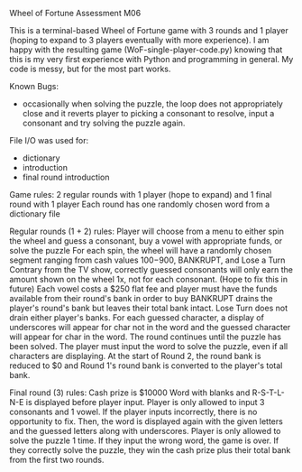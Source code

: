 Wheel of Fortune Assessment M06

This is a terminal-based Wheel of Fortune game with 3 rounds and 1 player (hoping to expand to 3 players eventually with more experience).
I am happy with the resulting game (WoF-single-player-code.py) knowing that this is my very first experience with Python and programming in general.
My code is messy, but for the most part works.

Known Bugs:
- occasionally when solving the puzzle, the loop does not appropriately close and it reverts player to picking a consonant
   to resolve, input a consonant and try solving the puzzle again.

File I/O was used for:
- dictionary
- introduction
- final round introduction

Game rules:
2 regular rounds with 1 player (hope to expand) and 1 final round with 1 player
Each round has one randomly chosen word from a dictionary file

Regular rounds (1 + 2) rules:
Player will choose from a menu to either spin the wheel and guess a consonant, buy a vowel with appropriate funds, or solve the puzzle
For each spin, the wheel will have a randomly chosen segment ranging from cash values $100-$900, BANKRUPT, and Lose a Turn
Contrary from the TV show, correctly guessed consonants will only earn the amount shown on the wheel 1x, not for each consonant. (Hope to fix this in future)
Each vowel costs a $250 flat fee and player must have the funds available from their round's bank in order to buy
BANKRUPT drains the player's round's bank but leaves their total bank intact.
Lose Turn does not drain either player's banks.
For each guessed character, a display of underscores will appear for char not in the word and the guessed character will appear for char in the word.
The round continues until the puzzle has been solved. The player must input the word to solve the puzzle, even if all characters are displaying. 
At the start of Round 2, the round bank is reduced to $0 and Round 1's round bank is converted to the player's total bank.

Final round (3) rules:
Cash prize is $10000
Word with blanks and R-S-T-L-N-E is displayed before player input.
Player is only allowed to input 3 consonants and 1 vowel. If the player inputs incorrectly, there is no opportunity to fix.
Then, the word is displayed again with the given letters and the guessed letters along with underscores.
Player is only allowed to solve the puzzle 1 time. If they input the wrong word, the game is over. If they correctly solve the puzzle, they win the cash prize plus their total bank from the first two rounds.



